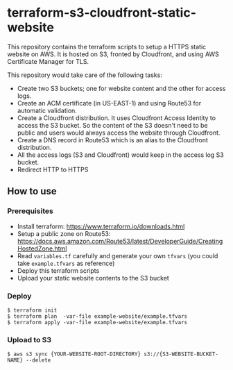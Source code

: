 # terraform-s3-cloudfront-static-website
This repository contains the terraform scripts to setup a HTTPS static website on AWS. It is hosted
on S3, fronted by Cloudfront, and using AWS Certificate Manager for TLS.

This repository would take care of the following tasks:
* Create two S3 buckets; one for website content and the other for access logs.
* Create an ACM certificate (in US-EAST-1) and using Route53 for automatic validation.
* Create a Cloudfront distribution. It uses Cloudfront Access Identity to access the S3 bucket. So
the content of the S3 doesn't need to be public and users would always access the website through
Cloudfront.
* Create a DNS record in Route53 which is an alias to the Cloudfront distribution.
* All the access logs (S3 and Cloudfront) would keep in the access log S3 bucket.
* Redirect HTTP to HTTPS

## How to use

### Prerequisites
* Install terraform: https://www.terraform.io/downloads.html
* Setup a public zone on Route53: https://docs.aws.amazon.com/Route53/latest/DeveloperGuide/CreatingHostedZone.html
* Read `variables.tf` carefully and generate your own `tfvars` (you could take `example.tfvars` as reference)
* Deploy this terraform scripts
* Upload your static website contents to the S3 bucket

### Deploy
```
$ terraform init
$ terraform plan  -var-file example-website/example.tfvars
$ terraform apply -var-file example-website/example.tfvars
```

### Upload to S3
```
$ aws s3 sync {YOUR-WEBSITE-ROOT-DIRECTORY} s3://{S3-WEBSITE-BUCKET-NAME} --delete
```